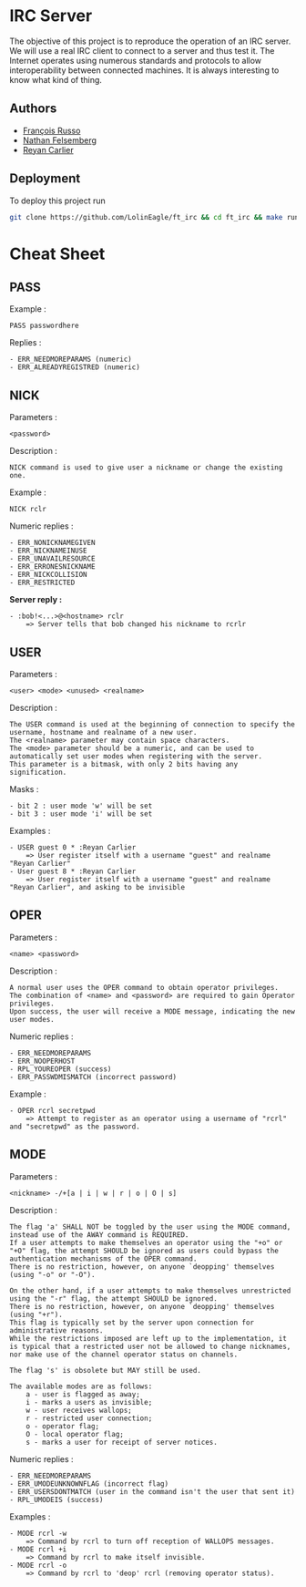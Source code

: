 # IRC Server
The objective of this project is to reproduce the operation of an IRC server. We
will use a real IRC client to connect to a server and thus test it. The Internet
operates using numerous standards and protocols to allow interoperability
between connected machines. It is always interesting to know what kind of thing.

## Authors
- [François Russo](https://www.github.com/LolinEagle)
- [Nathan Felsemberg](https://github.com/geekprod27)
- [Reyan Carlier](https://github.com/ReyanCarlier)

## Deployment
To deploy this project run
```bash
git clone https://github.com/LolinEagle/ft_irc && cd ft_irc && make run
```

# Cheat Sheet

## PASS <password>

Example :
```
PASS passwordhere
```
Replies :
```
- ERR_NEEDMOREPARAMS (numeric)
- ERR_ALREADYREGISTRED (numeric)
```

## NICK
Parameters :
```
<password>
```
Description :
```
NICK command is used to give user a nickname or change the existing one.
```
Example :
```
NICK rclr
```
Numeric replies :
```
- ERR_NONICKNAMEGIVEN
- ERR_NICKNAMEINUSE
- ERR_UNAVAILRESOURCE
- ERR_ERRONESNICKNAME
- ERR_NICKCOLLISION
- ERR_RESTRICTED
```

__Server reply :__
```
- :bob!<...>@<hostname> rclr
	=> Server tells that bob changed his nickname to rcrlr
```

## USER

Parameters :
```
<user> <mode> <unused> <realname>
```
Description :
```
The USER command is used at the beginning of connection to specify the username, hostname and realname of a new user.
The <realname> parameter may contain space characters.
The <mode> parameter should be a numeric, and can be used to automatically set user modes when registering with the server.
This parameter is a bitmask, with only 2 bits having any signification.
```
Masks :
```
- bit 2 : user mode 'w' will be set
- bit 3 : user mode 'i' will be set
```

Examples :
```
- USER guest 0 * :Reyan Carlier
	=> User register itself with a username "guest" and realname "Reyan Carlier"
- User guest 8 * :Reyan Carlier
	=> User register itself with a username "guest" and realname "Reyan Carlier", and asking to be invisible
```

## OPER

Parameters :
```
<name> <password>
```
Description :
```
A normal user uses the OPER command to obtain operator privileges.
The combination of <name> and <password> are required to gain Operator privileges.
Upon success, the user will receive a MODE message, indicating the new user modes.
```
Numeric replies :
```
- ERR_NEEDMOREPARAMS
- ERR_NOOPERHOST
- RPL_YOUREOPER (success)
- ERR_PASSWDMISMATCH (incorrect password)
```
Example :
```
- OPER rcrl secretpwd
	=> Attempt to register as an operator using a username of "rcrl" and "secretpwd" as the password.
```

## MODE

Parameters :
```
<nickname> -/+[a | i | w | r | o | O | s]
```
Description :
```
The flag 'a' SHALL NOT be toggled by the user using the MODE command, instead use of the AWAY command is REQUIRED.
If a user attempts to make themselves an operator using the "+o" or "+O" flag, the attempt SHOULD be ignored as users could bypass the authentication mechanisms of the OPER command.
There is no restriction, however, on anyone `deopping' themselves (using "-o" or "-O").

On the other hand, if a user attempts to make themselves unrestricted using the "-r" flag, the attempt SHOULD be ignored.
There is no restriction, however, on anyone `deopping' themselves (using "+r").
This flag is typically set by the server upon connection for administrative reasons.
While the restrictions imposed are left up to the implementation, it is typical that a restricted user not be allowed to change nicknames, nor make use of the channel operator status on channels.

The flag 's' is obsolete but MAY still be used.

The available modes are as follows:
	a - user is flagged as away;
	i - marks a users as invisible;
	w - user receives wallops;
	r - restricted user connection;
	o - operator flag;
	O - local operator flag;
	s - marks a user for receipt of server notices.
```
Numeric replies :
```
- ERR_NEEDMOREPARAMS
- ERR_UMODEUNKNOWNFLAG (incorrect flag)
- ERR_USERSDONTMATCH (user in the command isn't the user that sent it)
- RPL_UMODEIS (success)
```
Examples :
```
- MODE rcrl -w
	=> Command by rcrl to turn off reception of WALLOPS messages.
- MODE rcrl +i
	=> Command by rcrl to make itself invisible.
- MODE rcrl -o
	=> Command by rcrl to 'deop' rcrl (removing operator status).
```